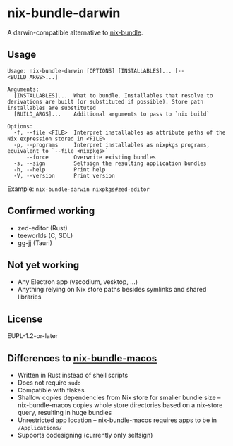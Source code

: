 # nix-bundle-darwin

A darwin-compatible alternative to [nix-bundle](https://github.com/nix-community/nix-bundle).

## Usage

```
Usage: nix-bundle-darwin [OPTIONS] [INSTALLABLES]... [-- <BUILD_ARGS>...]

Arguments:
  [INSTALLABLES]...  What to bundle. Installables that resolve to derivations are built (or substituted if possible). Store path installables are substituted
  [BUILD_ARGS]...    Additional arguments to pass to `nix build`

Options:
  -f, --file <FILE>  Interpret installables as attribute paths of the Nix expression stored in <FILE>
  -p, --programs     Interpret installables as nixpkgs programs, equivalent to `--file <nixpkgs>`
      --force        Overwrite existing bundles
  -s, --sign         Selfsign the resulting application bundles
  -h, --help         Print help
  -V, --version      Print version
```

Example: `nix-bundle-darwin nixpkgs#zed-editor`

## Confirmed working

- zed-editor (Rust)
- teeworlds (C, SDL)
- gg-jj (Tauri)

## Not yet working

- Any Electron app (vscodium, vesktop, ...)
- Anything relying on Nix store paths besides symlinks and shared libraries

## License

EUPL-1.2-or-later

## Differences to [nix-bundle-macos](https://github.com/ariutta/nix-bundle-macos)

- Written in Rust instead of shell scripts
- Does not require `sudo`
- Compatible with flakes
- Shallow copies dependencies from Nix store for smaller bundle size – nix-bundle-macos copies whole store directories based on a nix-store query, resulting in huge bundles
- Unrestricted app location – nix-bundle-macos requires apps to be in `/Applications/`
- Supports codesigning (currently only selfsign)
